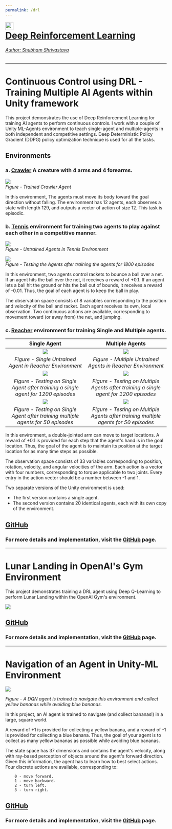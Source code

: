 ```yaml
---
permalink: /drl
---
```


<a href="../../index.html"><img style="float: left;" src="/img/back_button.png" height="25" width="25">

# Deep Reinforcement Learning

###### Author: *[Shubham Shrivastava](http://www.towardsautonomy.com/#shubham)*  

---

# Continuous Control using DRL - Training Multiple AI Agents within Unity framework 

This project demonstrates the use of Deep Reinforcement Learning for training AI agents to perform continuous controls. I work with a couple of Unity ML-Agents environment to teach single-agent and multiple-agents in both independent and competitive settings. Deep Deterministic Policy Gradient (DDPG) policy optimization technique is used for all the tasks.

## Environments

### a. [Crawler](https://github.com/Unity-Technologies/ml-agents/blob/master/docs/Learning-Environment-Examples.md#crawler) A creature with 4 arms and 4 forearms.

![](/docs/drl/img/crawler.gif)  
*Figure - Trained Crawler Agent* 

In this environment, The agents must move its body toward the goal direction without falling. The environment has 12 agents, each observes a state with length 129, and outputs a vector of action of size 12. This task is episodic.

### b. [Tennis](https://github.com/Unity-Technologies/ml-agents/blob/master/docs/Learning-Environment-Examples.md#tennis) environment for training two agents to play against each other in a competitive manner.

![](/docs/drl/img/untrained_tennis.gif)  
*Figure - Untrained Agents in Tennis Environment* 

![](/docs/drl/img/tennis.gif)  
*Figure - Testing the Agents after training the agents for 1800 episodes*

In this environment, two agents control rackets to bounce a ball over a net. If an agent hits the ball over the net, it receives a reward of +0.1. If an agent lets a ball hit the ground or hits the ball out of bounds, it receives a reward of -0.01. Thus, the goal of each agent is to keep the ball in play.

The observation space consists of 8 variables corresponding to the position and velocity of the ball and racket. Each agent receives its own, local observation. Two continuous actions are available, corresponding to movement toward (or away from) the net, and jumping.

### c. [Reacher](https://github.com/Unity-Technologies/ml-agents/blob/master/docs/Learning-Environment-Examples.md#reacher) environment for training Single and Multiple agents.

| Single Agent                         |  Multiple Agents                      |
|:------------------------------------:|:-------------------------------------:|
|![](/docs/drl/img/reacher_single_untrained_agent.gif)  | ![](/docs/drl/img/reacher_multi_untrained_agents.gif)   |  
| *Figure - Single Untrained Agent in Reacher Environment* | *Figure - Multiple Untrained Agents in Reacher Environment* |
|![](/docs/drl/img/reacher_single_agent.gif)  | ![](/docs/drl/img/reacher_multi_agents.gif)   |  
| *Figure - Testing on Single Agent after training a single agent for 1200 episodes* | *Figure - Testing on Multiple Agents after training a single agent for 1200 episodes* |
|![](/docs/drl/img/reacher_single_agent_trained_on_multi_agents.gif)  | ![](/docs/drl/img/reacher_multi_agents_trained_on_multi_agents.gif)   |  
| *Figure - Testing on Single Agent after training multiple agents for 50 episodes* | *Figure - Testing on Multiple Agents after training multiple agents for 50 episodes* |

In this environment, a double-jointed arm can move to target locations. A reward of +0.1 is provided for each step that the agent's hand is in the goal location. Thus, the goal of the agent is to maintain its position at the target location for as many time steps as possible.

The observation space consists of 33 variables corresponding to position, rotation, velocity, and angular velocities of the arm. Each action is a vector with four numbers, corresponding to torque applicable to two joints. Every entry in the action vector should be a number between -1 and 1.

Two separate versions of the Unity environment is used:  
- The first version contains a single agent.
- The second version contains 20 identical agents, each with its own copy of the environment.  

## [GitHub](https://github.com/towardsautonomy/drl_continuous_control_unity_mlagents)  

### For more details and implementation, visit the [GitHub](https://github.com/towardsautonomy/drl_continuous_control_unity_mlagents) page.

---

# Lunar Landing in OpenAI's Gym Environment

This project demonstrates training a DRL agent using Deep Q-Learning to perform Lunar Landing within the OpenAI Gym's environment.

![](/docs/drl/img/moonlanding_dqn.gif)

## [GitHub](https://github.com/towardsautonomy/moon_landing_gym_dqn)  

### For more details and implementation, visit the [GitHub](https://github.com/towardsautonomy/moon_landing_gym_dqn) page.

---

# Navigation of an Agent in Unity-ML Environment

![](/docs/drl/img/banana_navigation.gif)  

*Figure - A DQN agent is trained to navigate this environment and collect yellow bananas while avoiding blue bananas.*

In this project, an AI agent is trained to navigate (and collect bananas!) in a large, square world. 

A reward of +1 is provided for collecting a yellow banana, and a reward of -1 is provided for collecting a blue banana. Thus, the goal of your agent is to collect as many yellow bananas as possible while avoiding blue bananas.

The state space has 37 dimensions and contains the agent's velocity, along with ray-based perception of objects around the agent's forward direction. Given this information, the agent has to learn how to best select actions. Four discrete actions are available, corresponding to:

```
    0 - move forward.
    1 - move backward.
    2 - turn left.
    3 - turn right.
```

## [GitHub](https://github.com/towardsautonomy/unity_mlagents_banana_navigator)  

### For more details and implementation, visit the [GitHub](https://github.com/towardsautonomy/unity_mlagents_banana_navigator) page.